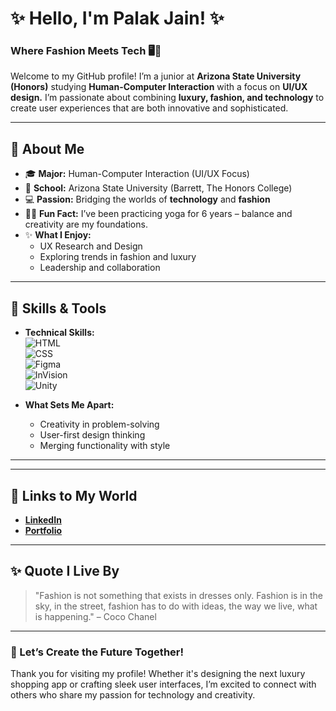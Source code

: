 # ✨ Hello, I'm Palak Jain! ✨  
### Where Fashion Meets Tech 🖥️👗  

Welcome to my GitHub profile! I’m a junior at **Arizona State University (Honors)** studying **Human-Computer Interaction** with a focus on **UI/UX design.** I’m passionate about combining **luxury, fashion, and technology** to create user experiences that are both innovative and sophisticated.  

---

## 🌟 About Me  
- 🎓 **Major:** Human-Computer Interaction (UI/UX Focus)  
- 🏫 **School:** Arizona State University (Barrett, The Honors College)  
- 💻 **Passion:** Bridging the worlds of **technology** and **fashion**  
- 🧘‍♀️ **Fun Fact:** I’ve been practicing yoga for 6 years – balance and creativity are my foundations.  
- ✨ **What I Enjoy:**  
  - UX Research and Design  
  - Exploring trends in fashion and luxury  
  - Leadership and collaboration  

---

## 💼 Skills & Tools  
- **Technical Skills:**  
  ![HTML](https://img.shields.io/badge/-HTML-orange?logo=html5&logoColor=white)  
  ![CSS](https://img.shields.io/badge/-CSS-blue?logo=css3&logoColor=white)  
  ![Figma](https://img.shields.io/badge/-Figma-ff69b4?logo=figma&logoColor=white)  
  ![InVision](https://img.shields.io/badge/-InVision-purple?logo=invision&logoColor=white)  
  ![Unity](https://img.shields.io/badge/-Unity-gray?logo=unity&logoColor=white)  

- **What Sets Me Apart:**  
  - Creativity in problem-solving  
  - User-first design thinking  
  - Merging functionality with style  

---

---

## 🌟 Links to My World  
- [**LinkedIn**](https://www.linkedin.com/in/palak-jain05/)  
- [**Portfolio**](https://fierce-fan-8bc.notion.site/jpalak)

---

## ✨ Quote I Live By  
> "Fashion is not something that exists in dresses only. Fashion is in the sky, in the street, fashion has to do with ideas, the way we live, what is happening." – Coco Chanel

---

### 💃 Let’s Create the Future Together!  
Thank you for visiting my profile! Whether it's designing the next luxury shopping app or crafting sleek user interfaces, I’m excited to connect with others who share my passion for technology and creativity.  
